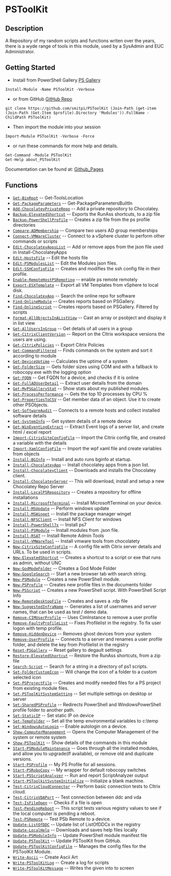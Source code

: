 # PSToolKit
 
## Description
A Repository of my random scripts and functions writen over the years, there is a wyde range of tools in this module, used by a SysAdmin and EUC Administrator.
 
## Getting Started
- Install from PowerShell Gallery [PS Gallery](https://www.powershellgallery.com/packages/PSToolKit)
```
Install-Module -Name PSToolKit -Verbose
```
- or from GitHub [GitHub Repo](https://github.com/smitpi/PSToolKit)
```
git clone https://github.com/smitpi/PSToolKit (Join-Path (get-item (Join-Path (Get-Item $profile).Directory 'Modules')).FullName -ChildPath PSToolKit)
```
- Then import the module into your session
```
Import-Module PSToolKit -Verbose -Force
```
- or run these commands for more help and details.
```
Get-Command -Module PSToolKit
Get-Help about_PSToolKit
```
Documentation can be found at: [Github_Pages](https://smitpi.github.io/PSToolKit)
 
## Functions
- [`Get-BinRoot`](https://smitpi.github.io/PSToolKit/#Get-BinRoot) -- Get-ToolsLocation
- [`Get-PackageParameters`](https://smitpi.github.io/PSToolKit/#Get-PackageParameters) -- Get-PackageParametersBuiltIn
- [`Add-ChocolateyPrivateRepo`](https://smitpi.github.io/PSToolKit/#Add-ChocolateyPrivateRepo) -- Add a private repository to Chocolatey.
- [`Backup-ElevatedShortcut`](https://smitpi.github.io/PSToolKit/#Backup-ElevatedShortcut) -- Exports the RunAss shortcuts, to a zip file
- [`Backup-PowerShellProfile`](https://smitpi.github.io/PSToolKit/#Backup-PowerShellProfile) -- Creates a zip file from the ps profile directories
- [`Compare-ADMembership`](https://smitpi.github.io/PSToolKit/#Compare-ADMembership) -- Compare two users AD group memberships
- [`Connect-VMWareCluster`](https://smitpi.github.io/PSToolKit/#Connect-VMWareCluster) -- Connect to a vSphere cluster to perform other commands or scripts
- [`Edit-ChocolateyAppsList`](https://smitpi.github.io/PSToolKit/#Edit-ChocolateyAppsList) -- Add or remove apps from the json file used in Install-ChocolateyApps
- [`Edit-HostsFile`](https://smitpi.github.io/PSToolKit/#Edit-HostsFile) -- Edit the hosts file
- [`Edit-PSModulesList`](https://smitpi.github.io/PSToolKit/#Edit-PSModulesList) -- Edit the Modules json files.
- [`Edit-SSHConfigFile`](https://smitpi.github.io/PSToolKit/#Edit-SSHConfigFile) -- Creates and modifies the ssh config file in their profile.
- [`Enable-RemoteHostPSRemoting`](https://smitpi.github.io/PSToolKit/#Enable-RemoteHostPSRemoting) -- enable ps remote remotely
- [`Export-ESXTemplate`](https://smitpi.github.io/PSToolKit/#Export-ESXTemplate) -- Export all VM Templates from vSphere to local disk.
- [`Find-ChocolateyApp`](https://smitpi.github.io/PSToolKit/#Find-ChocolateyApp) -- Search the online repo for software
- [`Find-OnlineModule`](https://smitpi.github.io/PSToolKit/#Find-OnlineModule) -- Creates reports based on PSGallery.
- [`Find-OnlineScript`](https://smitpi.github.io/PSToolKit/#Find-OnlineScript) -- Creates reports based on PSGallery. Filtered by scripts
- [`Format-AllObjectsInAListView`](https://smitpi.github.io/PSToolKit/#Format-AllObjectsInAListView) -- Cast an array or psobject and display it in list view
- [`Get-AllUsersInGroup`](https://smitpi.github.io/PSToolKit/#Get-AllUsersInGroup) -- Get details of all users in a group
- [`Get-CitrixClientVersion`](https://smitpi.github.io/PSToolKit/#Get-CitrixClientVersion) -- Report on the CItrix workspace versions the users are using.
- [`Get-CitrixPolicies`](https://smitpi.github.io/PSToolKit/#Get-CitrixPolicies) -- Export Citrix Policies
- [`Get-CommandFiltered`](https://smitpi.github.io/PSToolKit/#Get-CommandFiltered) -- Finds commands on the system and sort it according to module
- [`Get-DeviceUptime`](https://smitpi.github.io/PSToolKit/#Get-DeviceUptime) -- Calculates the uptime of a system
- [`Get-FolderSize`](https://smitpi.github.io/PSToolKit/#Get-FolderSize) -- Gets folder sizes using COM and with a fallback to robocopy.exe with the logging option
- [`Get-FQDN`](https://smitpi.github.io/PSToolKit/#Get-FQDN) -- Get FQDN for a device, and checks if it is online
- [`Get-FullADUserDetail`](https://smitpi.github.io/PSToolKit/#Get-FullADUserDetail) -- Extract user details from the domain
- [`Get-MyPSGalleryStat`](https://smitpi.github.io/PSToolKit/#Get-MyPSGalleryStat) -- Show stats about my published modules.
- [`Get-ProcessPerformance`](https://smitpi.github.io/PSToolKit/#Get-ProcessPerformance) -- Gets the top 10 processes by CPU %
- [`Get-PropertiesToCSV`](https://smitpi.github.io/PSToolKit/#Get-PropertiesToCSV) -- Get member data of an object. Use it to create other PSObjects.
- [`Get-SoftwareAudit`](https://smitpi.github.io/PSToolKit/#Get-SoftwareAudit) -- Connects to a remote hosts and collect installed software details
- [`Get-SystemInfo`](https://smitpi.github.io/PSToolKit/#Get-SystemInfo) -- Get system details of a remote device
- [`Get-WinEventLogExtract`](https://smitpi.github.io/PSToolKit/#Get-WinEventLogExtract) -- Extract Event logs of a server list, and create html / excel report
- [`Import-CitrixSiteConfigFile`](https://smitpi.github.io/PSToolKit/#Import-CitrixSiteConfigFile) -- Import the Citrix config file, and created a variable with the details
- [`Import-XamlConfigFile`](https://smitpi.github.io/PSToolKit/#Import-XamlConfigFile) -- Import the wpf xaml file and create variables from objects
- [`Install-BGInfo`](https://smitpi.github.io/PSToolKit/#Install-BGInfo) -- Install and auto runs bginfo at startup.
- [`Install-ChocolateyApp`](https://smitpi.github.io/PSToolKit/#Install-ChocolateyApp) -- Install chocolatey apps from a json list.
- [`Install-ChocolateyClient`](https://smitpi.github.io/PSToolKit/#Install-ChocolateyClient) -- Downloads and installs the Chocolatey client.
- [`Install-ChocolateyServer`](https://smitpi.github.io/PSToolKit/#Install-ChocolateyServer) -- This will download, install and setup a new Chocolatey Repo Server
- [`Install-LocalPSRepository`](https://smitpi.github.io/PSToolKit/#Install-LocalPSRepository) -- Creates a repository for offline installations
- [`Install-MicrosoftTerminal`](https://smitpi.github.io/PSToolKit/#Install-MicrosoftTerminal) -- Install MicrosoftTerminal on your device.
- [`Install-MSUpdate`](https://smitpi.github.io/PSToolKit/#Install-MSUpdate) -- Perform windows update
- [`Install-MSWinget`](https://smitpi.github.io/PSToolKit/#Install-MSWinget) -- Install the package manager winget
- [`Install-NFSClient`](https://smitpi.github.io/PSToolKit/#Install-NFSClient) -- Install NFS Client for windows
- [`Install-PowerShell7x`](https://smitpi.github.io/PSToolKit/#Install-PowerShell7x) -- Install ps7
- [`Install-PSModule`](https://smitpi.github.io/PSToolKit/#Install-PSModule) -- Install modules from .json file.
- [`Install-RSAT`](https://smitpi.github.io/PSToolKit/#Install-RSAT) -- Install Remote Admin Tools
- [`Install-VMWareTool`](https://smitpi.github.io/PSToolKit/#Install-VMWareTool) -- Install vmware tools from chocolatety
- [`New-CitrixSiteConfigFile`](https://smitpi.github.io/PSToolKit/#New-CitrixSiteConfigFile) -- A config file with Citrix server details and URLs. To be used in scripts.
- [`New-ElevatedShortcut`](https://smitpi.github.io/PSToolKit/#New-ElevatedShortcut) -- Creates a shortcut to a script or exe that runs as admin, without UNC
- [`New-GodModeFolder`](https://smitpi.github.io/PSToolKit/#New-GodModeFolder) -- Creates a God Mode Folder
- [`New-GoogleSearch`](https://smitpi.github.io/PSToolKit/#New-GoogleSearch) -- Start a new browser tab with search string.
- [`New-PSModule`](https://smitpi.github.io/PSToolKit/#New-PSModule) -- Creates a new PowerShell module.
- [`New-PSProfile`](https://smitpi.github.io/PSToolKit/#New-PSProfile) -- Creates new profile files in the documents folder
- [`New-PSScript`](https://smitpi.github.io/PSToolKit/#New-PSScript) -- Creates a new PowerShell script. With PowerShell Script Info
- [`New-RemoteDesktopFile`](https://smitpi.github.io/PSToolKit/#New-RemoteDesktopFile) -- Creates and saves a .rdp file
- [`New-SuggestedInfraName`](https://smitpi.github.io/PSToolKit/#New-SuggestedInfraName) -- Generates a list of usernames and server names, that can be used as test / demo data.
- [`Remove-CIMUserProfile`](https://smitpi.github.io/PSToolKit/#Remove-CIMUserProfile) -- Uses CimInstance to remove a user profile
- [`Remove-FaultyProfileList`](https://smitpi.github.io/PSToolKit/#Remove-FaultyProfileList) -- Fixes Profilelist in the registry. To fix user logon with temp profile.
- [`Remove-HiddenDevice`](https://smitpi.github.io/PSToolKit/#Remove-HiddenDevice) -- Removes ghost devices from your system
- [`Remove-UserProfile`](https://smitpi.github.io/PSToolKit/#Remove-UserProfile) -- Connects to a server and renames a user profile folder, and delete the key from Profilelist in the registry
- [`Reset-PSGallery`](https://smitpi.github.io/PSToolKit/#Reset-PSGallery) -- Reset gallery to degault settings
- [`Restore-ElevatedShortcut`](https://smitpi.github.io/PSToolKit/#Restore-ElevatedShortcut) -- Restore the RunAss shortcuts, from a zip file
- [`Search-Script`](https://smitpi.github.io/PSToolKit/#Search-Script) -- Search for a string in a directory of ps1 scripts.
- [`Set-FolderCustomIcon`](https://smitpi.github.io/PSToolKit/#Set-FolderCustomIcon) -- Will change the icon of a folder to a custom selected icon
- [`Set-PSProjectFile`](https://smitpi.github.io/PSToolKit/#Set-PSProjectFile) -- Creates and modify needed files for a PS project from existing module files.
- [`Set-PSToolKitSystemSetting`](https://smitpi.github.io/PSToolKit/#Set-PSToolKitSystemSetting) -- Set multiple settings on desktop or server
- [`Set-SharedPSProfile`](https://smitpi.github.io/PSToolKit/#Set-SharedPSProfile) -- Redirects PowerShell and WindowsPowerShell profile folder to another path.
- [`Set-StaticIP`](https://smitpi.github.io/PSToolKit/#Set-StaticIP) -- Set static IP on device
- [`Set-TempFolder`](https://smitpi.github.io/PSToolKit/#Set-TempFolder) -- Set all the temp environmental variables to c:\temp
- [`Set-WindowsAutoLogin`](https://smitpi.github.io/PSToolKit/#Set-WindowsAutoLogin) -- Enable autologin on a device.
- [`Show-ComputerManagement`](https://smitpi.github.io/PSToolKit/#Show-ComputerManagement) -- Opens the Computer Management of the system or remote system
- [`Show-PSToolKit`](https://smitpi.github.io/PSToolKit/#Show-PSToolKit) -- Show details of the commands in this module
- [`Start-PSModuleMaintenance`](https://smitpi.github.io/PSToolKit/#Start-PSModuleMaintenance) -- Goes through all the installed modules, and allow you to upgrade(If available), or remove old and duplicate versions.
- [`Start-PSProfile`](https://smitpi.github.io/PSToolKit/#Start-PSProfile) -- My PS Profile for all sessions.
- [`Start-PSRoboCopy`](https://smitpi.github.io/PSToolKit/#Start-PSRoboCopy) -- My wrapper for default robocopy switches
- [`Start-PSScriptAnalyzer`](https://smitpi.github.io/PSToolKit/#Start-PSScriptAnalyzer) -- Run and report ScriptAnalyzer output
- [`Start-PSToolkitSystemInitialize`](https://smitpi.github.io/PSToolKit/#Start-PSToolkitSystemInitialize) -- Initialize a blank machine.
- [`Test-CitrixCloudConnector`](https://smitpi.github.io/PSToolKit/#Test-CitrixCloudConnector) -- Perform basic connection tests to CItrix cloud.
- [`Test-CitrixVDAPort`](https://smitpi.github.io/PSToolKit/#Test-CitrixVDAPort) -- Test connection between ddc and vda
- [`Test-IsFileOpen`](https://smitpi.github.io/PSToolKit/#Test-IsFileOpen) -- Checks if a file is open
- [`Test-PendingReboot`](https://smitpi.github.io/PSToolKit/#Test-PendingReboot) -- This script tests various registry values to see if the local computer is pending a reboot.
- [`Test-PSRemote`](https://smitpi.github.io/PSToolKit/#Test-PSRemote) -- Test PSb Remote to a device.
- [`Update-ListOfDDC`](https://smitpi.github.io/PSToolKit/#Update-ListOfDDC) -- Update list of ListOfDDCs in the registry
- [`Update-LocalHelp`](https://smitpi.github.io/PSToolKit/#Update-LocalHelp) -- Downloads and saves help files locally
- [`Update-PSModuleInfo`](https://smitpi.github.io/PSToolKit/#Update-PSModuleInfo) -- Update PowerShell module manifest file
- [`Update-PSToolKit`](https://smitpi.github.io/PSToolKit/#Update-PSToolKit) -- Update PSToolKit from GitHub.
- [`Update-PSToolKitConfigFile`](https://smitpi.github.io/PSToolKit/#Update-PSToolKitConfigFile) -- Manages the config files for the PSToolKit Module.
- [`Write-Ascii`](https://smitpi.github.io/PSToolKit/#Write-Ascii) -- Create Ascii Art
- [`Write-PSToolKitLog`](https://smitpi.github.io/PSToolKit/#Write-PSToolKitLog) -- Create a log for scripts
- [`Write-PSToolKitMessage`](https://smitpi.github.io/PSToolKit/#Write-PSToolKitMessage) -- Writes the given into to screen
